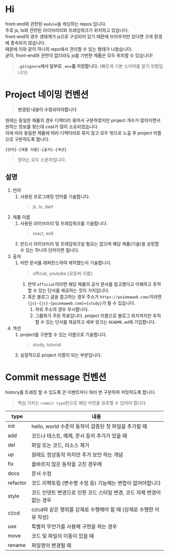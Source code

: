 # Hi

front-end와 관련된 `module`을 캐싱하는 repos 입니다. <br />
주로 js, ts와 관련된 라이브러리와 프레임워크가 위치하고 있습니다. <br />
front-end의 경우 생태계가 js으로 구성되어 있기 때문에 브라우저만 있다면 크게 환경에 종속되지 않습니다. <br />
때문에 이와 같이 하나의 repo에서 관리할 수 있는 형태가 나왔습니다. <br />
굳이, front-end와 관련이 없더라도 js를 기반한 제품은 모두 위치할 수 있습니다! <br />

> **`.gitignore`에서 일부로 `.env`를 저장합니다.** (빠르게 기본 스키마를 알기 위함입니다)

# Project 네이밍 컨벤션

> **변경된 내용이 수정되어야합니다**

원래는 동일한 제품의 경우 디렉터리 묶어서 구분하였지만 project 개수가 많아지면서 원하는 정보를 찾는데 cost가 많이 소요되었습니다. <br />
이에 따라 동일한 제품에 따라 디렉터리로 묶지 않고 모두 밖으로 노출 후 project 이름으로 구분하도록 합니다. <br />

`{언어}-{제품 이름}-{출저}-{섹션}`

> 영어는 모두 소문자입니다.

## 설명

1. 언어
   1. 사용된 프로그래밍 언어를 기술합니다.
      > js, ts, dart
1. 제품 이름
   1. 사용된 라이브러리 및 프레임워크를 기술합니다.
      > react, es6
   1. 반드시 라이브러리 및 프레임워크일 필요는 없으며 해당 제품(기술)을 상징할 수 있는 하나의 단어이면 됩니다.
1. 출저
   1. 어떤 문서를 레퍼런스하여 제작했는지 기술합니다.
      > official, youtube.{유튜버 이름}
      1. 만약 `official`이라면 해당 제품의 공식 문서를 참고했다고 이해하고 추적할 수 있는 단서를 제공하는 것이 가치입니다.
      1. 혹은 블로그 글을 참고하는 경우 주소가 `https://poiemaweb.com/`이라면 `{js}-{js}-{poiemaweb.com}={study}`가 될 수 있습니다.
         1. 하위 주소의 경우 무시합니다.
         1. 그룹화가 주된 목표입니다. project 이름으로 블로그 위치까지만 추적할 수 있는 단서를 제공하고 세부 링크는 `README.md`에 기입합니다.
1. 섹션
   1. project를 구분할 수 있는 이름으로 기술합니다.
      > study, tutorial
   1. 실질적으로 project 이름이 되는 부분입니다.

# Commit message 컨벤션

history를 트래킹 할 수 있도록 큰 이벤트마다 여러 번 구분하여 커밋하도록 합니다.

> 핵심 가치는 `commit type`만으로 해당 커밋을 유추할 수 있어야 합니다.

| type     | 내용                                                                   |
| -------- | ---------------------------------------------------------------------- |
| init     | hello, world 수준의 동작이 검증된 첫 파일을 추가할 때                  |
| add      | 코드나 테스트, 예제, 문서 등의 추가가 있을 때                          |
| del      | 파일 또는 코드, 리소스 제거                                            |
| up       | 원래도 정상동작 하지만 추가 보안 하는 개념                             |
| fix      | 올바르지 않은 동작을 고친 경우에                                       |
| docs     | 문서 수정                                                              |
| refactor | 코드 리팩토링 (변수명 수정 등) 기능에는 변함이 없어야합니다            |
| style    | 코드 인덴트 변경으로 인한 코드 스타일 변경, 코드 자체 변경이 없는 경우 |
| ci/cd    | ci/cd와 같은 행위를 강제로 수행해야 할 때 (강제로 수행한 이유 작성)    |
| use      | 특별히 무언가를 사용해 구현을 하는 경우                                |
| move     | 코드 및 파일의 이동이 있을 때                                          |
| rename   | 파일명이 변경될 때                                                     |
